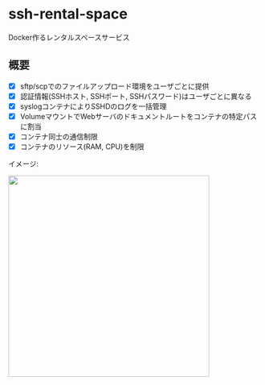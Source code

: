 # ssh-rental-space

Docker作るレンタルスペースサービス

## 概要

- [x] sftp/scpでのファイルアップロード環境をユーザごとに提供
- [x] 認証情報(SSHホスト, SSHポート, SSHパスワード)はユーザごとに異なる
- [x] syslogコンテナによりSSHDのログを一括管理
- [x] VolumeマウントでWebサーバのドキュメントルートをコンテナの特定パスに割当
- [x] コンテナ同士の通信制限
- [x] コンテナのリソース(RAM, CPU)を制限

イメージ: 

<img src="https://i.imgur.com/I83bTc8.png" width="400">
